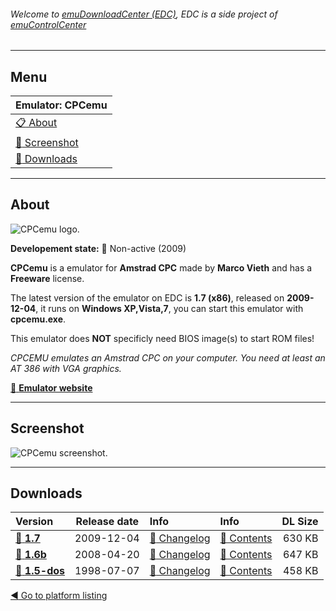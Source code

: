###### Welcome to [emuDownloadCenter (EDC)](https://github.com/PhoenixInteractiveNL/emuDownloadCenter/wiki/), EDC is a side project of [emuControlCenter](https://github.com/PhoenixInteractiveNL/emuControlCenter/wiki/)
***
## Menu
| **Emulator: CPCemu** |
|:---------|
| [:clipboard: About](#about) |
| [:sunrise: Screenshot](#screenshot) |
| [:floppy_disk: Downloads](#downloads) |
***
## About
![](https://github.com/PhoenixInteractiveNL/emuDownloadCenter/wiki/images_emulator/cpcemu_logo_200.jpg "CPCemu logo.")

**Developement state:** :red_circle: Non-active (2009)

**CPCemu** is a emulator for **Amstrad CPC** made by **Marco Vieth** and has a **Freeware** license.

The latest version of the emulator on EDC is **1.7 (x86)**, released on **2009-12-04**, it runs on **Windows XP,Vista,7**, you can start this emulator with **cpcemu.exe**.

This emulator does **NOT** specificly need BIOS image(s) to start ROM files!

_CPCEMU emulates an Amstrad CPC on your computer. You need at least an AT 386 with VGA graphics._

[:link: **Emulator website**](http://www.cpc-emu.org/)
***
## Screenshot
![](https://raw.githubusercontent.com/PhoenixInteractiveNL/emuDownloadCenter/master/hooks/cpcemu/emulator_screenshot_01.jpg "CPCemu screenshot.")
***
## Downloads
| Version  | Release date  | Info       | Info       | DL Size    |
|:---------|:-------------:|:-----------|:-----------|-----------:|
| [:floppy_disk: **1.7**](https://github.com/PhoenixInteractiveNL/edc-repo0006/raw/master/cpcemu/1.7.7z) | 2009-12-04 | [:page_facing_up: Changelog](https://github.com/PhoenixInteractiveNL/edc-repo0006/blob/master/cpcemu/1.7_changelog.txt) | [:mag_right: Contents](https://github.com/PhoenixInteractiveNL/edc-repo0006/blob/master/cpcemu/1.7_contents.txt) | 630 KB |
| [:floppy_disk: **1.6b**](https://github.com/PhoenixInteractiveNL/edc-repo0006/raw/master/cpcemu/1.6b.7z) | 2008-04-20 | [:page_facing_up: Changelog](https://github.com/PhoenixInteractiveNL/edc-repo0006/blob/master/cpcemu/1.6b_changelog.txt) | [:mag_right: Contents](https://github.com/PhoenixInteractiveNL/edc-repo0006/blob/master/cpcemu/1.6b_contents.txt) | 647 KB |
| [:floppy_disk: **1.5-dos**](https://github.com/PhoenixInteractiveNL/edc-repo0006/raw/master/cpcemu/1.5-dos.7z) | 1998-07-07 | [:page_facing_up: Changelog](https://github.com/PhoenixInteractiveNL/edc-repo0006/blob/master/cpcemu/1.5-dos_changelog.txt) | [:mag_right: Contents](https://github.com/PhoenixInteractiveNL/edc-repo0006/blob/master/cpcemu/1.5-dos_contents.txt) | 458 KB |

[:arrow_backward: Go to platform listing](https://github.com/PhoenixInteractiveNL/emuDownloadCenter/wiki/EDC-Platform-List)
